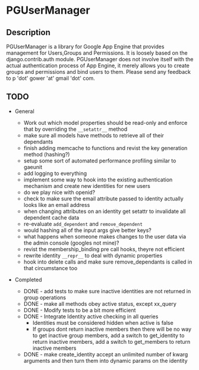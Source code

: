 # PGUserManager
## Description
PGUserManager is a library for Google App Engine that provides management for Users,Groups and Permissions. It is loosely based on the django.contrib.auth module. 
PGUserManager does not involve itself with the actual authentication process of App Engine, it merely allows you to create groups and permissions and bind users to them.
Please send any feedback to p 'dot' gower 'at' gmail 'dot' com.

## TODO
* General
  * Work out which model properties should be read-only and enforce that by overriding the `__setattr__` method
  * make sure all models have methods to retrieve all of their dependants
  * finish adding memcache to functions and revist the key generation method (hashing?)
  * setup some sort of automated performance profiling similar to gaeunit
  * add logging to everything
  * implement some way to hook into the existing authentication mechanism and create new identities for new users
  * do we play nice with openid?
  * check to make sure the email attribute passed to identity actually looks like an email address
  * when changing attributes on an identity get setattr to invalidate all dependent cache data
  * re-evaluate `add_dependent` and `remove_dependent`
  * would hashing all of the input args give better keys?
  * what happens when someone makes changes to the user data via the admin console (googles not mine)?
  * revist the membership_binding pre call hooks, theyre not efficient
  * rewrite identity `__repr__` to deal with dynamic properties
  * hook into delete calls and make sure remove_dependants is called in that circumstance too
  
* Completed
  * DONE - add tests to make sure inactive identities are not returned in group operations
  * DONE - make all methods obey active status, except xx_query
  * DONE - Modify tests to be a bit more efficient
  * DONE - Integrate Identity active checking in all queries
    * Identities must be considered hidden when active is false
    * If groups dont return inactive members then there will be no way to get inactive group members, add a switch to get_identity to return inactive members, add a switch to get_members to return inactive members
  * DONE - make create_identity accept an unlimited number of kwarg arguments and then turn them into dynamic params on the identity